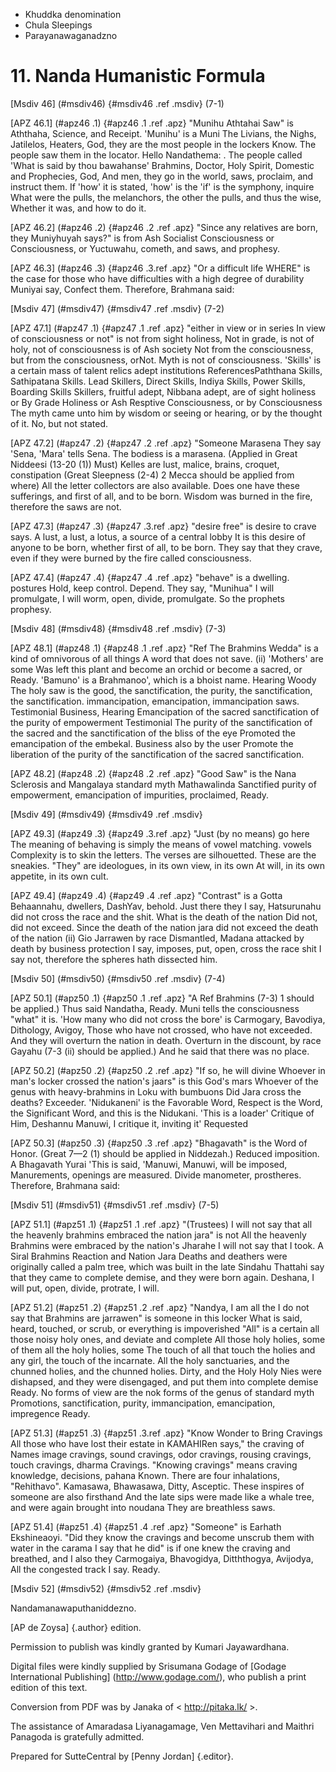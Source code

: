 - Khuddka denomination
- Chula Sleepings
- Parayanawaganadzno

# 11. Nanda Humanistic Formula

[Msdiv 46] (#msdiv46) {#msdiv46 .ref .msdiv} (7-1)

[APZ 46.1] (#apz46 .1) {#apz46 .1 .ref .apz} "Munihu Athtahai Saw"
is Aththaha, Science, and Receipt. 'Munihu' is a Muni
The Livians, the Nighs, Jatilelos, Heaters, God, they are the most people in the lockers
Know. The people saw them in the locator. Hello Nandathema:
. The people called 'What is said by thou bawahanse'
Brahmins, Doctor, Holy Spirit, Domestic and Prophecies, God,
And men, they go in the world, saws, proclaim, and instruct them.
If 'how' it is stated, 'how' is the 'if' is the symphony, inquire
What were the pulls, the melanchors, the other the pulls, and thus the wise,
Whether it was, and how to do it.

[APZ 46.2] (#apz46 .2) {#apz46 .2 .ref .apz} "Since any relatives are born, they
Muniyhuyah says?" is from Ash Socialist Consciousness or Consciousness, or
Yuctuwahu, cometh, and saws, and prophesy.

[APZ 46.3] (#apz46 .3) {#apz46 .3.ref .apz} "Or a difficult life
WHERE" is the case for those who have difficulties with a high degree of durability
Muniyai say, Confect them. Therefore, Brahmana said:

[Msdiv 47] (#msdiv47) {#msdiv47 .ref .msdiv} (7-2)

[APZ 47.1] (#apz47 .1) {#apz47 .1 .ref .apz} "either in view or in series
In view of consciousness or not" is not from sight holiness,
Not in grade, is not of holy, not of consciousness is of Ash society
Not from the consciousness, but from the consciousness, orNot. Myth is not of consciousness.
'Skills' is a certain mass of talent relics adept institutions
ReferencesPaththana Skills, Sathipatana Skills. Lead Skillers,
Direct Skills, Indiya Skills, Power Skills, Boarding Skills
Skillers, fruitful adept, Nibbana adept, are of sight holiness or
By Grade Holiness or Ash Resptive Consciousness, or by Consciousness
The myth came unto him by wisdom or seeing or hearing, or by the thought of it.
No, but not stated.

[APZ 47.2] (#apz47 .2) {#apz47 .2 .ref .apz} "Someone Marasena
They say 'Sena, 'Mara'
tells Sena. The bodiess is a marasena. (Applied in Great Niddeesi (13-20 (1))
Must) Kelles are lust, malice, brains, croquet, constipation (Great Sleepness
(2-4) 2 Mecca should be applied from where) All the letter collectors are also available.
Does one have these sufferings, and first of all, and to be born.
Wisdom was burned in the fire, therefore the saws are not.

[APZ 47.3] (#apz47 .3) {#apz47 .3.ref .apz} "desire free" is desire to crave
says. A lust, a lust, a lotus, a source of a central lobby
It is this desire of anyone to be born, whether first of all, to be born.
They say that they crave, even if they were burned by the fire called consciousness.

[APZ 47.4] (#apz47 .4) {#apz47 .4 .ref .apz} "behave" is a dwelling. postures
Hold, keep control. Depend. They say, "Munihua"
I will promulgate, I will worm, open, divide, promulgate.
So the prophets prophesy.

[Msdiv 48] (#msdiv48) {#msdiv48 .ref .msdiv} (7-3)

[APZ 48.1] (#apz48 .1) {#apz48 .1 .ref .apz} "Ref The Brahmins
Wedda" is a kind of omnivorous of all things
A word that does not save. (ii) 'Mothers' are some
Was left this plant and become an orchid or become a sacred, or
Ready. 'Bamuno' is a Brahmanoo', which is a bhoist name. Hearing Woody
The holy saw is the good, the sanctification, the purity, the sanctification, the sanctification.
immancipation, emancipation, immancipation saws. Testimonial Business, Hearing
Emancipation of the sacred sanctification of the purity of empowerment
Testimonial The purity of the sanctification of the sacred and the sanctification of the bliss of the eye
Promoted the emancipation of the embekal. Business also by the user
Promote the liberation of the purity of the sanctification of the sacred sanctification.

[APZ 48.2] (#apz48 .2) {#apz48 .2 .ref .apz} "Good Saw"
is the Nana Sclerosis and Mangalaya standard myth Mathawalinda
Sanctified purity of empowerment, emancipation of impurities, proclaimed,
Ready.

[Msdiv 49] (#msdiv49) {#msdiv49 .ref .msdiv}

[APZ 49.3] (#apz49 .3) {#apz49 .3.ref .apz} "Just (by no means) go here
The meaning of behaving is simply the means of vowel matching. vowels
Complexity is to skin the letters. The verses are silhouetted. These are the sneakies.
"They" are ideologues, in its own view, in its own
At will, in its own appetite, in its own cult.

[APZ 49.4] (#apz49 .4) {#apz49 .4 .ref .apz} "Contrast" is a Gotta
Behaannahu, dwellers, DashYav, behold. Just there they
I say, Hatsurunahu did not cross the race and the shit. What is the death of the nation
Did not, did not exceed. Since the death of the nation jara did not exceed the death of the nation
(ii) Gio Jarrawen by race
Dismantled, Madana attacked by death by business protection
I say, imposes, put, open, cross the race shit
I say not, therefore the spheres hath dissected him.

[Msdiv 50] (#msdiv50) {#msdiv50 .ref .msdiv} (7-4)

[APZ 50.1] (#apz50 .1) {#apz50 .1 .ref .apz} "A Ref Brahmins
(7-3) 1 should be applied.) Thus said Nandatha,
Ready. Muni tells the consciousness "what" it is. 'How many who did not cross the bore' is
Carmogary, Bavodiya, Dithology, Avigoy, Those who have not crossed, who have not exceeded.
And they will overturn the nation in death. Overturn in the discount, by race
Gayahu (7-3 (ii) should be applied.) And he said that there was no place.

[APZ 50.2] (#apz50 .2) {#apz50 .2 .ref .apz} "If so, he will divine
Whoever in man's locker crossed the nation's jaars" is this God's mars
Whoever of the genus with heavy-brahmins in Loku with bumbuons
Did Jara cross the deaths? Exceeder. 'Nidukaneni' is the Favorable Word,
Respect is the Word, the Significant Word, and this is the Nidukani. 'This is a loader'
Critique of Him, Deshannu Manuwi, I critique it, inviting it'
Requested

[APZ 50.3] (#apz50 .3) {#apz50 .3 .ref .apz} "Bhagavath" is the Word of Honor. (Great
7—2 (1) should be applied in Niddezah.) Reduced imposition. A Bhagavath
Yurai 'This is said, 'Manuwi, Manuwi, will be imposed,
Manurements, openings are measured. Divide manometer, prostheres.
Therefore, Brahmana said:

[Msdiv 51] (#msdiv51) {#msdiv51 .ref .msdiv} (7-5)

[APZ 51.1] (#apz51 .1) {#apz51 .1 .ref .apz} "(Trustees)
I will not say that all the heavenly brahmins embraced the nation jara" is not
All the heavenly Brahmins were embraced by the nation's Jharahe
I will not say that I took. A Siral Brahmins Reaction and Nation Jara
Deaths and deathers were originally called a palm tree, which was built in the late Sindahu
Thattahi say that they came to complete demise, and they were born again.
Deshana, I will put, open, divide, protrate, I will.

[APZ 51.2] (#apz51 .2) {#apz51 .2 .ref .apz} "Nandya, I am all the
I do not say that Brahmins are jarrawen" is someone in this locker
What is said, heard, touched, or scrub, or everything is impoverished
"All" is a certain all those noisy holy ones, and deviate and complete
All those holy holies, some of them all the holy holies, some
The touch of all that touch the holies and any girl, the touch of the incarnate.
All the holy sanctuaries, and the chunned holies, and the chunned holies.
Dirty, and the Holy Holy Nies were dishapsed, and they were disengaged, and put them into complete demise
Ready. No forms of view are the nok forms of the genus of standard myth
Promotions, sanctification, purity, immancipation, emancipation, impregence
Ready.

[APZ 51.3] (#apz51 .3) {#apz51 .3.ref .apz} "Know Wonder to Bring Cravings
All those who have lost their estate in KAMAHIRen says," the craving of
Names image cravings, sound cravings, odor cravings, rousing cravings, touch cravings, dharma
Cravings. "Knowing cravings" means craving knowledge, decisions, pahana
Known. There are four inhalations, "Rehithavo". Kamasawa, Bhawasawa,
Ditty, Asceptic. These inspires of someone are also firsthand
And the late sips were made like a whale tree, and were again brought into noudana
They are breathless saws.

[APZ 51.4] (#apz51 .4) {#apz51 .4 .ref .apz} "Someone" is Earhath
Ekshineaoyi. "Did they know the cravings and become unscrub them with water in the carama
I say that he did" is if one knew the craving and breathed, and I also they
Carmogaiya, Bhavogidya, Ditththogya, Avijodya, All the congested track
I say. Ready.

[Msdiv 52] (#msdiv52) {#msdiv52 .ref .msdiv}

Nandamanawaputhaniddezno.

[AP de Zoysa] {.author} edition.

Permission to publish was kindly granted by Kumari Jayawardhana.

Digital files were kindly supplied by Srisumana Godage of [Godage
International Publishing] (http://www.godage.com/), who publish a print
edition of this text.

Conversion from PDF was by Janaka of < http://pitaka.lk/ >.

The assistance of Amaradasa Liyanagamage, Ven Mettavihari and Maithri
Panagoda is gratefully admitted.

Prepared for SutteCentral by [Penny Jordan] {.editor}.